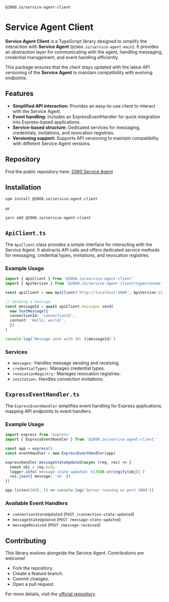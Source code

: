 `@2060.io/service-agent-client`

# Service Agent Client
**Service Agent Client** is a TypeScript library designed to simplify the interaction with **Service Agent** (`@2060.io/service-agent-main`). It provides an abstraction layer for communicating with the agent, handling messaging, credential management, and event handling efficiently.

This package ensures that the client stays updated with the latest API versioning of the **Service Agent** to maintain compatibility with evolving endpoints.

## Features
- **Simplified API interaction:** Provides an easy-to-use client to interact with the Service Agent.
- **Event handling:** Includes an ExpressEventHandler for quick integration into Express-based applications.
- **Service-based structure:** Dedicated services for messaging, credentials, invitations, and revocation registries.
- **Versioning support:** Supports API versioning to maintain compatibility with different Service Agent versions.

## Repository
Find the public repository here: [2060 Service Agent](../../README.md)

## Installation
```sh
npm install @2060.io/service-agent-client
```
or 
```sh
yarn add @2060.io/service-agent-client
```
## `ApiClient.ts`
The `ApiClient` class provides a simple interface for interacting with the Service Agent. It abstracts API calls and offers dedicated service methods for messaging, credential types, invitations, and revocation registries.

### Example Usage
```ts
import { ApiClient } from '@2060.io/service-agent-client'
import { ApiVersion } from '@2060.io/service-agent-client/types/enums'

const apiClient = new ApiClient('http://localhost:3000', ApiVersion.V1)

// Sending a message
const messageId = await apiClient.messages.send(
  new TextMessage({
  connectionId: 'connectionId',
  content: 'Hello, world!',
  })
)

console.log(`Message sent with ID: ${messageId}`)
```

### Services
- `messages:` Handles message sending and receiving.
- `credentialTypes:` Manages credential types.
- `revocationRegistry:` Manages revocation registries.
- `invitation:` Handles connection invitations.

## `ExpressEventHandler.ts`
The `ExpressEventHandler` simplifies event handling for Express applications, mapping API endpoints to event handlers.
### Example Usage
```ts
import express from 'express'
import { ExpressEventHandler } from '@2060.io/service-agent-client'

const app = express()
const eventHandler = new ExpressEventHandler(app)

expressHandler.messageStateUpdated(async (req, res) => {
  const obj = req.body
  logger.info(`message state updated: ${JSON.stringify(obj)}`)
  res.json({ message: 'ok' })
})

app.listen(3000, () => console.log('Server running on port 3000'))
```
### Available Event Handlers
- `connectionStateUpdated` (`POST /connection-state-updated`)
- `messageStateUpdated` (`POST /message-state-updated`)
- `messageReceived` (`POST /message-received`)

## Contributing
This library evolves alongside the Service Agent. Contributions are welcome!
- Fork the repository.
- Create a feature branch.
- Commit changes.
- Open a pull request.

For more details, visit the [official repository](https://github.com/2060-io/2060-service-agent).